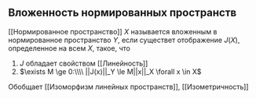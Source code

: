 ## Вложенность нормированных пространств
[[Нормированное пространство]] $X$ называется вложенным в нормированное пространство $Y$, если существет отображение $J(X)$, определенное на всем $X$, такое, что 
1. $J$ обладает свойством [[Линейность]]
2. $\exists M \ge 0:\\\\ ||J(x)||_Y \le M||x||_X \forall x \in X$

Обобщает [[Изоморфизм линейных пространств]], [[Изометричность]]
